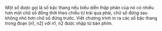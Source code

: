Một số được gọi là số bậc thang nếu biểu diễn thập phân của nó có nhiều hơn một chữ số đồng thời theo chiều từ trái qua phải, chữ số đứng sau không nhỏ hơn chữ số đứng trước. Viết chương trình in ra các số bậc thang trong đoạn [n1, n2] với n1, n2 được nhập từ bàn phím.